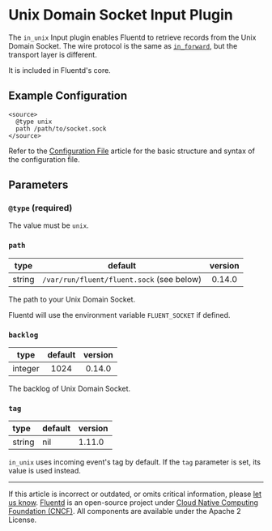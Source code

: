 # Unix Domain Socket Input Plugin

The `in_unix` Input plugin enables Fluentd to retrieve records from
the Unix Domain Socket. The wire protocol is the same as
[`in_forward`](/plugins/input/forward.md), but the transport layer is
different.

It is included in Fluentd's core.


## Example Configuration

```
<source>
  @type unix
  path /path/to/socket.sock
</source>
```

Refer to the [Configuration File](/configuration/config-file.md) article for the
basic structure and syntax of the configuration file.


## Parameters


### `@type` (required)

The value must be `unix`.


### `path`

| type   | default                                   | version |
|:------:|:-----------------------------------------:|:-------:|
| string | `/var/run/fluent/fluent.sock` (see below) | 0.14.0  |

The path to your Unix Domain Socket.

Fluentd will use the environment variable `FLUENT_SOCKET` if defined.


### `backlog`

| type    | default | version |
|:-------:|:-------:|:-------:|
| integer | 1024    | 0.14.0  |

The backlog of Unix Domain Socket.


### `tag`

| type   | default | version |
|:-------|:--------|:--------|
| string | nil     | 1.11.0  |

`in_unix` uses incoming event's tag by default. If the `tag` parameter is set,
its value is used instead.


------------------------------------------------------------------------

If this article is incorrect or outdated, or omits critical information, please
[let us know](https://github.com/fluent/fluentd-docs-gitbook/issues?state=open).
[Fluentd](http://www.fluentd.org/) is an open-source project under [Cloud Native
Computing Foundation (CNCF)](https://cncf.io/). All components are available
under the Apache 2 License.
